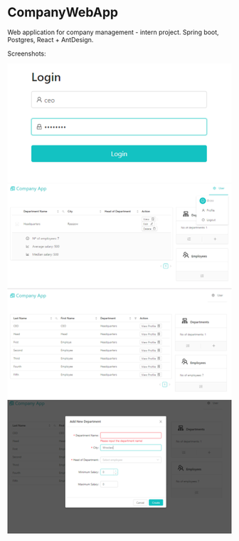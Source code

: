 # CompanyWebApp
Web application for company management - intern project. Spring boot, Postgres, React + AntDesign.

Screenshots:

![Login Page](/screenshots/loginpage.png?raw=true "Login Page")
![CEO Panel](/screenshots/ceopanel.png?raw=true "CEO Panel")
![Employee List](/screenshots/userlist.png?raw=true "Employee List")
![Modal](/screenshots/modal.png?raw=true "Modal")
